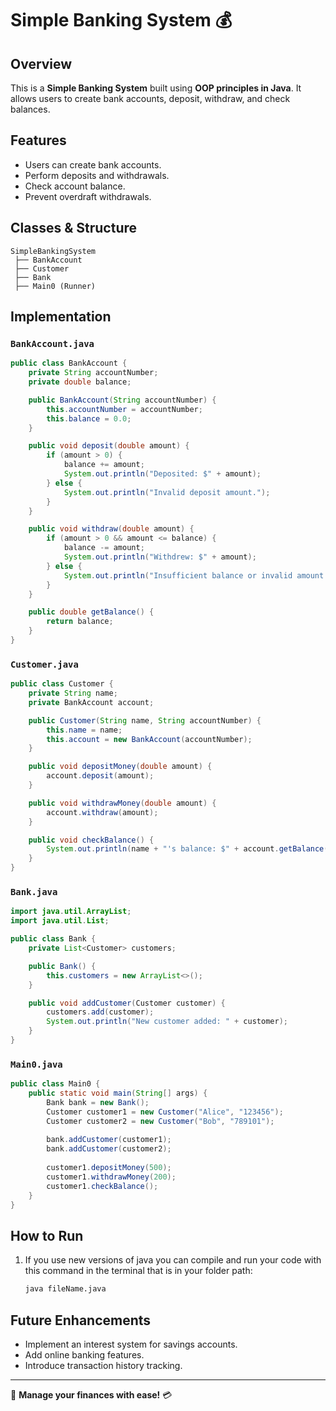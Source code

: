 # Simple Banking System 💰

## Overview
This is a **Simple Banking System** built using **OOP principles in Java**. It allows users to create bank accounts, deposit, withdraw, and check balances.

## Features
- Users can create bank accounts.
- Perform deposits and withdrawals.
- Check account balance.
- Prevent overdraft withdrawals.

## Classes & Structure
```plaintext
SimpleBankingSystem
 ├── BankAccount
 ├── Customer
 ├── Bank
 ├── Main0 (Runner)
```

## Implementation

### `BankAccount.java`
```java
public class BankAccount {
    private String accountNumber;
    private double balance;

    public BankAccount(String accountNumber) {
        this.accountNumber = accountNumber;
        this.balance = 0.0;
    }

    public void deposit(double amount) {
        if (amount > 0) {
            balance += amount;
            System.out.println("Deposited: $" + amount);
        } else {
            System.out.println("Invalid deposit amount.");
        }
    }

    public void withdraw(double amount) {
        if (amount > 0 && amount <= balance) {
            balance -= amount;
            System.out.println("Withdrew: $" + amount);
        } else {
            System.out.println("Insufficient balance or invalid amount.");
        }
    }

    public double getBalance() {
        return balance;
    }
}
```

### `Customer.java`
```java
public class Customer {
    private String name;
    private BankAccount account;

    public Customer(String name, String accountNumber) {
        this.name = name;
        this.account = new BankAccount(accountNumber);
    }

    public void depositMoney(double amount) {
        account.deposit(amount);
    }

    public void withdrawMoney(double amount) {
        account.withdraw(amount);
    }

    public void checkBalance() {
        System.out.println(name + "'s balance: $" + account.getBalance());
    }
}
```

### `Bank.java`
```java
import java.util.ArrayList;
import java.util.List;

public class Bank {
    private List<Customer> customers;

    public Bank() {
        this.customers = new ArrayList<>();
    }

    public void addCustomer(Customer customer) {
        customers.add(customer);
        System.out.println("New customer added: " + customer);
    }
}
```

### `Main0.java`
```java
public class Main0 {
    public static void main(String[] args) {
        Bank bank = new Bank();
        Customer customer1 = new Customer("Alice", "123456");
        Customer customer2 = new Customer("Bob", "789101");
        
        bank.addCustomer(customer1);
        bank.addCustomer(customer2);
        
        customer1.depositMoney(500);
        customer1.withdrawMoney(200);
        customer1.checkBalance();
    }
}
```

## How to Run
1. If you use new versions of java you can compile and run your code with this command in the terminal that is in your folder path:
   ```bash
   java fileName.java
   ```

## Future Enhancements
- Implement an interest system for savings accounts.
- Add online banking features.
- Introduce transaction history tracking.

---
🏦 **Manage your finances with ease!** 💳
